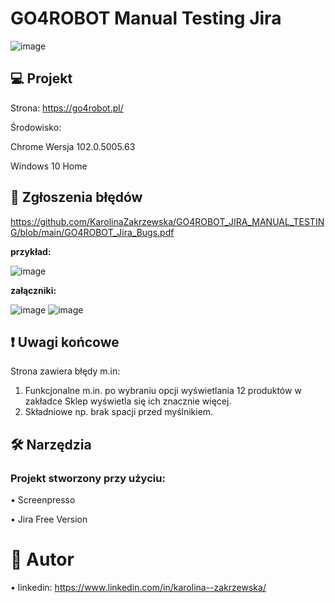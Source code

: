 # GO4ROBOT Manual Testing Jira

![image](https://user-images.githubusercontent.com/92153501/171048715-58c007ff-209f-434a-9988-e1ca5db4a4de.png)


## 💻 Projekt
Strona: https://go4robot.pl/

Środowisko:

Chrome Wersja 102.0.5005.63

Windows 10 Home

## 📓 Zgłoszenia błędów
https://github.com/KarolinaZakrzewska/GO4ROBOT_JIRA_MANUAL_TESTING/blob/main/GO4ROBOT_Jira_Bugs.pdf 

**przykład:**

![image](https://user-images.githubusercontent.com/92153501/174472425-57f50db5-418a-4b35-8a62-b74c29f90df0.png)

**załączniki:**

![image](https://user-images.githubusercontent.com/92153501/174472438-45ff1997-2020-4f22-bef1-eab682857e88.png)
![image](https://user-images.githubusercontent.com/92153501/174472445-96b75b49-698a-4962-8cce-37075c775784.png)



## ❗ Uwagi końcowe
Strona zawiera błędy m.in:
1.	Funkcjonalne m.in. po wybraniu opcji wyświetlania 12 produktów w zakładce Sklep wyświetla się ich znacznie więcej.
2.	Składniowe np. brak spacji przed myślnikiem.



## 🛠 Narzędzia

### Projekt stworzony przy użyciu:

•	Screenpresso

•	Jira Free Version



# 💬 Autor

•	linkedin: https://www.linkedin.com/in/karolina--zakrzewska/
